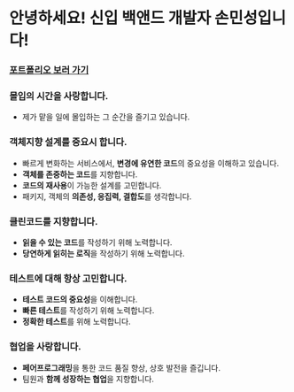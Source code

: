# 안녕하세요! 신입 백앤드 개발자 손민성입니다!

### [포트폴리오 보러 가기](https://bperhaps.github.io/portfolio/)

### 몰입의 시간을 사랑합니다.
- 제가 맡을 일에 몰입하는 그 순간을 즐기고 있습니다.

### 객체지향 설계를 중요시 합니다.
- 빠르게 변화하는 서비스에서, **변경에 유연한 코드**의 중요성을 이해하고 있습니다.
- **객체를 존중하는 코드**를 지향합니다.
- **코드의 재사용**이 가능한 설계를 고민합니다. 
- 패키지, 객체의 **의존성, 응집력, 결합도**를 생각합니다.

### 클린코드를 지향합니다.
- **읽을 수 있는 코드**를 작성하기 위해 노력합니다.
- **당연하게 읽히는 로직**을 작성하기 위해 노력합니다.

### 테스트에 대해 항상 고민합니다.
- **테스트 코드의 중요성**을 이해합니다. 
- **빠른 테스트**를 작성하기 위해 노력합니다.
- **정확한 테스트**를 위해 노력합니다.

### 협업을 사랑합니다.
- **페어프로그래밍**을 통한 코드 품질 향상, 상호 발전을 즐깁니다.
- 팀원과 **함께 성장하는 협업**을 지향합니다.
